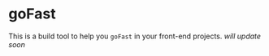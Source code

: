 goFast
============
This is a build tool to help you `goFast` in your front-end projects.
_will update soon_
